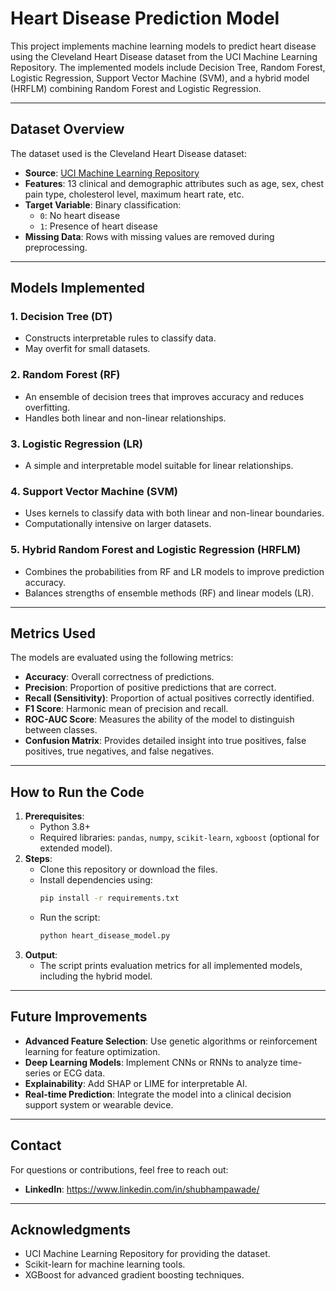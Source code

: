 # Heart Disease Prediction Model

This project implements machine learning models to predict heart disease using the Cleveland Heart Disease dataset from the UCI Machine Learning Repository. The implemented models include Decision Tree, Random Forest, Logistic Regression, Support Vector Machine (SVM), and a hybrid model (HRFLM) combining Random Forest and Logistic Regression.

---

## **Dataset Overview**
The dataset used is the Cleveland Heart Disease dataset:
- **Source**: [UCI Machine Learning Repository](https://archive.ics.uci.edu/ml/datasets/Heart+Disease)
- **Features**: 13 clinical and demographic attributes such as age, sex, chest pain type, cholesterol level, maximum heart rate, etc.
- **Target Variable**: Binary classification:
  - `0`: No heart disease
  - `1`: Presence of heart disease
- **Missing Data**: Rows with missing values are removed during preprocessing.

---

## **Models Implemented**
### 1. **Decision Tree (DT)**
- Constructs interpretable rules to classify data.
- May overfit for small datasets.

### 2. **Random Forest (RF)**
- An ensemble of decision trees that improves accuracy and reduces overfitting.
- Handles both linear and non-linear relationships.

### 3. **Logistic Regression (LR)**
- A simple and interpretable model suitable for linear relationships.

### 4. **Support Vector Machine (SVM)**
- Uses kernels to classify data with both linear and non-linear boundaries.
- Computationally intensive on larger datasets.

### 5. **Hybrid Random Forest and Logistic Regression (HRFLM)**
- Combines the probabilities from RF and LR models to improve prediction accuracy.
- Balances strengths of ensemble methods (RF) and linear models (LR).

---

## **Metrics Used**
The models are evaluated using the following metrics:
- **Accuracy**: Overall correctness of predictions.
- **Precision**: Proportion of positive predictions that are correct.
- **Recall (Sensitivity)**: Proportion of actual positives correctly identified.
- **F1 Score**: Harmonic mean of precision and recall.
- **ROC-AUC Score**: Measures the ability of the model to distinguish between classes.
- **Confusion Matrix**: Provides detailed insight into true positives, false positives, true negatives, and false negatives.

---

## **How to Run the Code**
1. **Prerequisites**:
   - Python 3.8+
   - Required libraries: `pandas`, `numpy`, `scikit-learn`, `xgboost` (optional for extended model).
2. **Steps**:
   - Clone this repository or download the files.
   - Install dependencies using:
     ```bash
     pip install -r requirements.txt
     ```
   - Run the script:
     ```bash
     python heart_disease_model.py
     ```
3. **Output**:
   - The script prints evaluation metrics for all implemented models, including the hybrid model.

---

## **Future Improvements**
- **Advanced Feature Selection**: Use genetic algorithms or reinforcement learning for feature optimization.
- **Deep Learning Models**: Implement CNNs or RNNs to analyze time-series or ECG data.
- **Explainability**: Add SHAP or LIME for interpretable AI.
- **Real-time Prediction**: Integrate the model into a clinical decision support system or wearable device.

---

## **Contact**
For questions or contributions, feel free to reach out:

- **LinkedIn**: https://www.linkedin.com/in/shubhampawade/

---

## **Acknowledgments**
- UCI Machine Learning Repository for providing the dataset.
- Scikit-learn for machine learning tools.
- XGBoost for advanced gradient boosting techniques.
